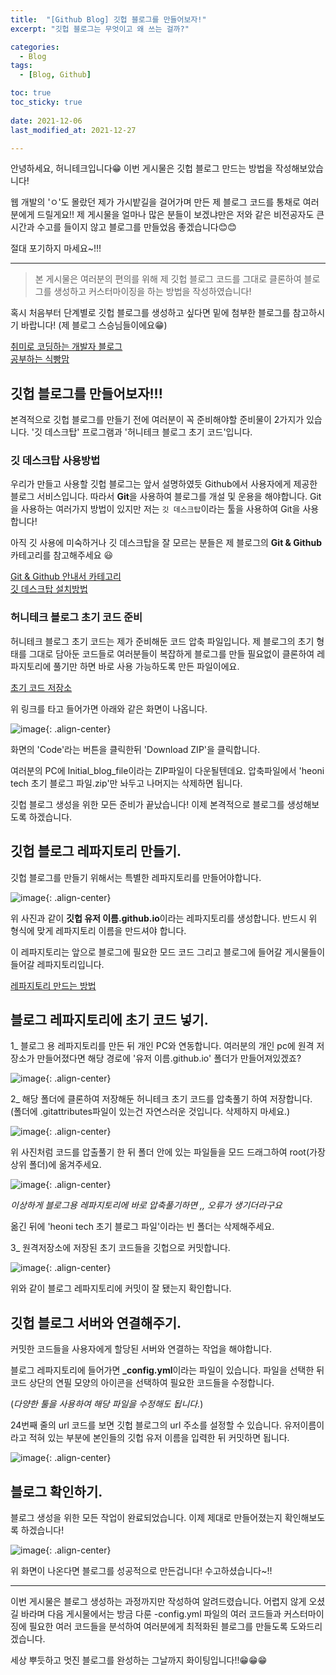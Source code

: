 ```yaml
---
title:  "[Github Blog] 깃헙 블로그를 만들어보자!" 
excerpt: "깃헙 블로그는 무엇이고 왜 쓰는 걸까?"

categories:
  - Blog
tags:
  - [Blog, Github]

toc: true
toc_sticky: true
 
date: 2021-12-06
last_modified_at: 2021-12-27

---
```


안녕하세요, 허니테크입니다😁 이번 게시물은 깃헙 블로그 만드는 방법을 작성해보았습니다! 

웹 개발의 'ㅇ'도 몰랐던 제가 가시밭길을 걸어가며 만든 제 블로그 코드를 통채로 여러분에게 드릴게요!! 제 게시물을 얼마나 많은 분들이 보겠냐만은 저와 같은 비전공자도 큰 시간과 수고를 들이지 않고 블로그를 만들었음 좋겠습니다😊😊

절대 포기하지 마세요~!!! 

-----

> 본 게시물은 여러분의 편의를 위해 제 깃헙 블로그 코드를 그대로 클론하여 블로그를 생성하고 커스터마이징을 하는 방법을 작성하였습니다! 

혹시 처음부터 단계별로 깃헙 블로그를 생성하고 싶다면 밑에 첨부한 블로그를 참고하시기 바랍니다! (제 블로그 스승님들이에요😁)

[취미로 코딩하는 개발자 블로그](https://devinlife.com/howto/)  
[공부하는 식빵맘](https://ansohxxn.github.io/categories/blog)

## 깃헙 블로그를 만들어보자!!!

본격적으로 깃헙 블로그를 만들기 전에 여러분이 꼭 준비해야할 준비물이 2가지가 있습니다. '깃 데스크탑' 프로그램과 '허니테크 블로그 초기 코드'입니다. 

### 깃 데스크탑 사용방법

우리가 만들고 사용할 깃헙 블로그는 앞서 설명하였듯 Github에서 사용자에게 제공한 블로그 서비스입니다. 따라서 **Git**을 사용하여 블로그를 개설 및 운용을 해야합니다. Git을 사용하는 여러가지 방법이 있지만 저는 `깃 데스크탑`이라는 툴을 사용하여 Git을 사용합니다! 

아직 깃 사용에 미숙하거나 깃 데스크탑을 잘 모르는 분들은 제 블로그의 **Git & Github** 카테고리를 참고해주세요 😃

[Git & Github 안내서 카테고리](https://heoni00.github.io/categories/git)  
[깃 데스크탑 설치방법](https://heoni00.github.io/git/git-&-github_01/#2-git-desktop-%EC%84%A4%EC%B9%98)  

### 허니테크 블로그 초기 코드 준비

허니테크 블로그 초기 코드는 제가 준비해둔 코드 압축 파일입니다. 제 블로그의 초기 형태를 그대로 담아둔 코드들로 여러분들이 복잡하게 블로그를 만들 필요없이 클론하여 레파지토리에 풀기만 하면 바로 사용 가능하도록 만든 파일이에요. 

[초기 코드 저장소](https://github.com/heoni00/Initial_blog_file)

위 링크를 타고 들어가면 아래와 같은 화면이 나옵니다. 

![image](https://user-images.githubusercontent.com/67791317/147407428-b3152796-d87b-4148-9589-262c4794071f.png){: .align-center}

화면의 'Code'라는 버튼을 클릭한뒤 'Download ZIP'을 클릭합니다. 

여러분의 PC에 Initial_blog_file이라는 ZIP파일이 다운될텐데요. 압축파일에서 'heoni tech 초기 블로그 파일.zip'만 놔두고 나머지는 삭제하면 됩니다. 

깃헙 블로그 생성을 위한 모든 준비가 끝났습니다! 이제 본격적으로 블로그를 생성해보도록 하겠습니다. 

## 깃헙 블로그 레파지토리 만들기. 

깃헙 블로그를 만들기 위해서는 특별한 레파지토리를 만들어야합니다. 

![image](https://user-images.githubusercontent.com/67791317/147407823-940fb22a-17c3-49a2-8d4c-3b7c58f46b95.png){: .align-center}

위 사진과 같이 **깃헙 유저 이름.github.io**이라는 레파지토리를 생성합니다. 반드시 위 형식에 맞게 레파지토리 이름을 만드셔야 합니다. 

이 레파지토리는 앞으로 블로그에 필요한 모드 코드 그리고 블로그에 들어갈 게시물들이 들어갈 레파지토리입니다. 

[레파지토리 만드는 방법](https://heoni00.github.io/git/git-&-github_02/#%EB%A0%88%ED%8C%8C%EC%A7%80%ED%86%A0%EB%A6%ACrepositories-%EB%A7%8C%EB%93%A4%EA%B8%B0-%EB%B0%8F-pc-%EC%97%B0%EB%8F%99)

## 블로그 레파지토리에 초기 코드 넣기. 

1_ 블로그 용 레파지토리를 만든 뒤 개인 PC와 연동합니다. 여러분의 개인 pc에 원격 저장소가 만들어졌다면 해당 경로에 '유저 이름.github.io' 폴더가 만들어져있겠죠?

![image](https://user-images.githubusercontent.com/96686229/147408249-4a53fa42-8d0c-4744-98cb-8dc1beeeb2a6.png){: .align-center}

2_ 해당 폴더에 클론하여 저장해둔 허니테크 초기 코드를 압축풀기 하여 저장합니다. (폴더에 .gitattributes파일이 있는건 자연스러운 것입니다. 삭제하지 마세요.)

![image](https://user-images.githubusercontent.com/96686229/147408632-ec1bcefd-a823-42cc-b4ea-8bf3ed082ef7.png){: .align-center}

위 사진처럼 코드를 압출풀기 한 뒤 폴더 안에 있는 파일들을 모드 드래그하여 root(가장 상위 폴더)에 옮겨주세요. 

![image](https://user-images.githubusercontent.com/96686229/147408667-ca968138-6bb6-49a7-8da7-7f13870a3b1a.png){: .align-center}

*이상하게 블로그용 레파지토리에 바로 압축풀기하면 ,, 오류가 생기더라구요*

옮긴 뒤에 'heoni tech 초기 블로그 파일'이라는 빈 폴더는 삭제해주세요. 

3_ 원격저장소에 저장된 초기 코드들을 깃헙으로 커밋합니다. 

![image](https://user-images.githubusercontent.com/96686229/147408750-583fa75f-9b9d-4fcb-8800-c1a06f80f2a1.png){: .align-center}

위와 같이 블로그 레파지토리에 커밋이 잘 됐는지 확인합니다. 

## 깃헙 블로그 서버와 연결해주기.

커밋한 코드들을 사용자에게 할당된 서버와 연결하는 작업을 해야합니다. 

블로그 레파지토리에 들어가면 **_config.yml**이라는 파일이 있습니다. 파일을 선택한 뒤 코드 상단의 연필 모양의 아이콘을 선택하여 필요한 코드들을 수정합니다. 

(*다양한 툴을 사용하여 해당 파일을 수정해도 됩니다.*)

24번째 줄의 url 코드를 보면 깃헙 블로그의 url 주소를 설정할 수 있습니다. 유저이름이라고 적혀 있는 부분에 본인들의 깃헙 유저 이름을 입력한 뒤 커밋하면 됩니다. 

![image](https://user-images.githubusercontent.com/96686229/147415034-57894d75-cbd6-4692-87c9-bb7b73b55be9.png){: .align-center}

## 블로그 확인하기. 

블로그 생성을 위한 모든 작업이 완료되었습니다. 이제 제대로 만들어졌는지 확인해보도록 하겠습니다!

![image](https://user-images.githubusercontent.com/96686229/147415110-c2123489-64c5-4114-8f01-a2682ec76f10.png){: .align-center}

위 화면이 나온다면 블로그를 성공적으로 만든겁니다! 수고하셨습니다~!! 

-----

이번 게시물은 블로그 생성하는 과정까지만 작성하여 알려드렸습니다. 어렵지 않게 오셨길 바라며 다음 게시물에서는 방금 다룬 -config.yml 파일의 여러 코드들과 커스터마이징에 필요한 여러 코드들을 분석하여 여러분에게 최적화된 블로그를 만들도록 도와드리겠습니다. 

세상 뿌듯하고 멋진 블로그를 완성하는 그날까지 화이팅입니다!!😁😁😁